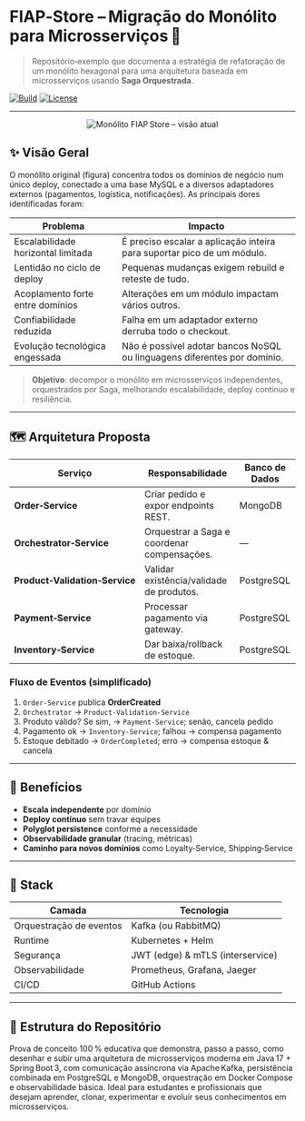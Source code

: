 # FIAP‑Store – Migração do Monólito para Microsserviços 🛒

> Repositório‐exemplo que documenta a estratégia de refatoração de um monólito hexagonal para uma arquitetura baseada em microsserviços usando **Saga Orquestrada**.

[![Build](https://img.shields.io/github/actions/workflow/status/seu‑usuario/fiap‑store/ci.yml?label=build)](../../actions)
[![License](https://img.shields.io/github/license/seu‑usuario/fiap‑store)](/LICENSE)

---
<p align="center">
  <img src="https://github.com/user-attachments/assets/1571b025-10ac-4030-937b-af350c34a361" 
       alt="Monólito FIAP Store – visão atual">
</p>

## ✨ Visão Geral

O monólito original (figura) concentra todos os domínios de negócio num único deploy, conectado a uma base MySQL e a diversos adaptadores externos (pagamentos, logística, notificações). 
As principais dores identificadas foram:

| Problema | Impacto |
| -------- | ------- |
| Escalabilidade horizontal limitada | É preciso escalar a aplicação inteira para suportar pico de um módulo. |
| Lentidão no ciclo de deploy | Pequenas mudanças exigem rebuild e reteste de tudo. |
| Acoplamento forte entre domínios | Alterações em um módulo impactam vários outros. |
| Confiabilidade reduzida | Falha em um adaptador externo derruba todo o checkout. |
| Evolução tecnológica engessada | Não é possível adotar bancos NoSQL ou linguagens diferentes por domínio. |

> **Objetivo**: decompor o monólito em microsserviços independentes, orquestrados por Saga, melhorando escalabilidade, deploy contínuo e resiliência.

---

## 🗺️ Arquitetura Proposta

| Serviço | Responsabilidade | Banco de Dados |
| ------- | ---------------- | -------------- |
| **Order‑Service** | Criar pedido e expor endpoints REST. | MongoDB |
| **Orchestrator‑Service** | Orquestrar a Saga e coordenar compensações. | — |
| **Product‑Validation‑Service** | Validar existência/validade de produtos. | PostgreSQL |
| **Payment‑Service** | Processar pagamento via gateway. | PostgreSQL |
| **Inventory‑Service** | Dar baixa/rollback de estoque. | PostgreSQL |


### Fluxo de Eventos (simplificado)

1. `Order‑Service` publica **OrderCreated**  
2. `Orchestrator` → `Product‑Validation‑Service`  
3. Produto válido? Se sim, → `Payment‑Service`; senão, cancela pedido  
4. Pagamento ok → `Inventory‑Service`; falhou → compensa pagamento  
5. Estoque debitado → `OrderCompleted`; erro → compensa estoque & cancela

---

## 🚀 Benefícios

* **Escala independente** por domínio  
* **Deploy contínuo** sem travar equipes  
* **Polyglot persistence** conforme a necessidade  
* **Observabilidade granular** (tracing, métricas)  
* **Caminho para novos domínios** como Loyalty‑Service, Shipping‑Service

---

## 🔧 Stack

| Camada | Tecnologia |
| ------ | ---------- |
| Orquestração de eventos | Kafka (ou RabbitMQ) |
| Runtime | Kubernetes + Helm |
| Segurança | JWT (edge) & mTLS (interservice) |
| Observabilidade | Prometheus, Grafana, Jaeger |
| CI/CD | GitHub Actions |

---

## 📂 Estrutura do Repositório






Prova de conceito 100 % educativa que demonstra, passo a passo, como desenhar e subir uma arquitetura de microsserviços moderna em Java 17 + Spring Boot 3, com comunicação assíncrona via Apache Kafka, persistência combinada em PostgreSQL e MongoDB, orquestração em Docker Compose e observabilidade básica. Ideal para estudantes e profissionais que desejam aprender, clonar, experimentar e evoluir seus conhecimentos em microsserviços.
